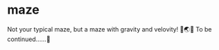 # maze
Not your typical maze, but a maze with gravity and velovity! :crystal_ball::earth_asia::milky_way:
To be continued......:mushroom:
